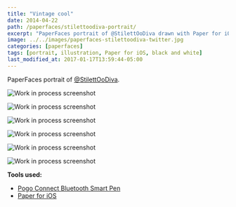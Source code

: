 ```yaml
---
title: "Vintage cool"
date: 2014-04-22
path: /paperfaces/stilettoodiva-portrait/
excerpt: "PaperFaces portrait of @StilettOoDiva drawn with Paper for iOS on an iPad."
image: ../../images/paperfaces-stilettoodiva-twitter.jpg
categories: [paperfaces]
tags: [portrait, illustration, Paper for iOS, black and white]
last_modified_at: 2017-01-17T13:59:44-05:00
---
```


PaperFaces portrait of [@StilettOoDiva](https://twitter.com/stilettoodiva).

![Work in process screenshot](../../images/paperfaces-stilettoodiva-process-1-lg.jpg)

![Work in process screenshot](../../images/paperfaces-stilettoodiva-process-2-lg.jpg)

![Work in process screenshot](../../images/paperfaces-stilettoodiva-process-3-lg.jpg)

![Work in process screenshot](../../images/paperfaces-stilettoodiva-process-4-lg.jpg)

![Work in process screenshot](../../images/paperfaces-stilettoodiva-process-5-lg.jpg)

![Work in process screenshot](../../images/paperfaces-stilettoodiva-process-6-lg.jpg)

**Tools used:**

- [Pogo Connect Bluetooth Smart Pen](https://www.amazon.com/gp/product/B009K448L4/ref=as_li_ss_tl?ie=UTF8&camp=1789&creative=390957&creativeASIN=B009K448L4&linkCode=as2&tag=mademist-20)
- [Paper for iOS](https://paper.bywetransfer.com/)

